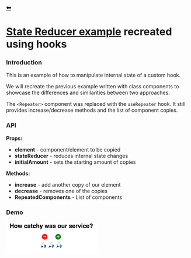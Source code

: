 ### [⬅](https://github.com/tprzytula/react-patterns)
# [State Reducer example](../classComponents/README.md) recreated using hooks

### Introduction
This is an example of how to manipulate internal state of a custom hook.

We will recreate the previous example written with class components to showcase the differences and similarities between two approaches.

The `<Repeater>` component was replaced with the `useRepeater` hook.
It still provides increase/decrease methods and the list of component copies.

### API

**Props:**

* **element** - component/element to be copied
* **stateReducer** - reduces internal state changes
* **initialAmount** - sets the starting amount of copies

**Methods:**

* **increase** - add another copy of our element
* **decrease** - removes one of the copies
* **RepeatedComponents** - List of components

### Demo

<img src="./demo/StateReducerHooks.png" width="250">
